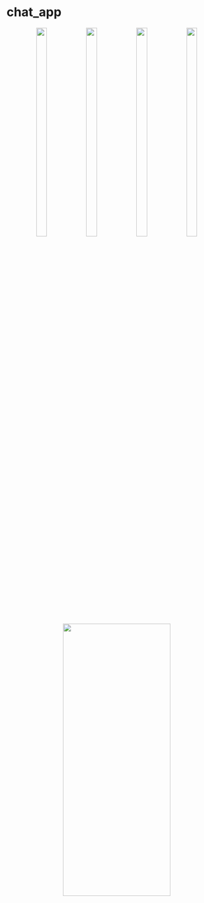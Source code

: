 # chat_app

<div align = "center">
 
    
  <img src = "https://github.com/user-attachments/assets/65ca44b3-92dc-49cd-9170-a97677439e24"  height=35% width=22%  />
   <img src = "https://github.com/user-attachments/assets/19237a32-2e17-45f8-8e94-1b448360bca1"  height=35% width=22%  />
   <img src = "https://github.com/user-attachments/assets/af6342d0-b3d0-4308-b692-affec0ddae93"  height=35% width=22%  />
   <img src = ""  height=35% width=22%  />
   
  <img src = "https://github.com/user-attachments/assets/8aee4ffc-3a58-435d-954d-14395f6483b8"  height=40% width=70%  />

